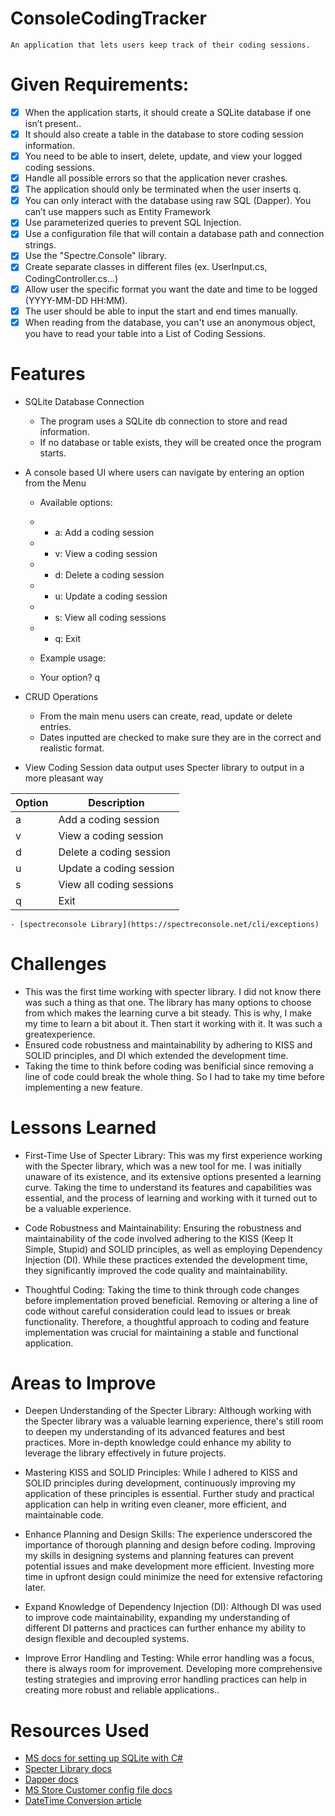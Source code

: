 ﻿# ConsoleCodingTracker
	An application that lets users keep track of their coding sessions.
# Given Requirements:
- [x] When the application starts, it should create a SQLite database if one isn’t present..
- [x] It should also create a table in the database to store coding session information.
- [x] You need to be able to insert, delete, update, and view your logged coding sessions. 
- [x] Handle all possible errors so that the application never crashes. 
- [x] The application should only be terminated when the user inserts q. 
- [x] You can only interact with the database using raw SQL (Dapper). You can’t use mappers such as Entity Framework
- [x] Use parameterized queries to prevent SQL Injection.
- [x] Use a configuration file that will contain a database path and connection strings.
- [x] Use the "Spectre.Console" library.
- [x] Create separate classes in different files (ex. UserInput.cs, CodingController.cs...)
- [x] Allow user the specific format you want the date and time to be logged (YYYY-MM-DD HH:MM).
- [x] The user should be able to input the start and end times manually.
- [x] When reading from the database, you can't use an anonymous object, you have to read your table into a List of Coding Sessions.
# Features

* SQLite Database Connection

	- The program uses a SQLite db connection to store and read information. 
	- If no database or table exists, they will be created once the program starts.

* A console based UI where users can navigate by entering an option from the Menu
	
	 * Available options:
	 * - a: Add a coding session
	 * - v: View a coding session
	 * - d: Delete a coding session
	 * - u: Update a coding session
	 * - s: View all coding sessions
	 * - q: Exit
	
	 * Example usage:
	 * Your option? q


* CRUD Operations

	- From the main menu users can create, read, update or delete entries. 
	- Dates inputted are checked to make sure they are in the correct and realistic format. 


* View Coding Session data output uses Specter library to output in a more pleasant way

| Option | Description                              |
|--------|------------------------------------------|
| a      | Add a coding session                     |
| v      | View a coding session                    |
| d      | Delete a coding session                  |
| u      | Update a coding session                  |
| s      | View all coding sessions                 |
| q      | Exit                                     |	

	- [spectreconsole Library](https://spectreconsole.net/cli/exceptions)

# Challenges
	
 - This was the first time working with specter library. I did not know there was such a thing as that one. The library has many options to choose from
 which makes the learning curve a bit steady. This is why, I make my time to learn a bit about it. Then start it working with it. It was such a greatexperience.
 - Ensured code robustness and maintainability by adhering to KISS and SOLID principles, and DI which extended the development time.
 - Taking the time to think before coding was benificial since removing a line of code could break the whole thing. So I had to take
 my time before implementing a new feature.
	
# Lessons Learned
- First-Time Use of Specter Library: This was my first experience working with the Specter library, which was a new tool for me. I was initially unaware of its existence,
	and its extensive options presented a learning curve. Taking the time to understand its features and capabilities was essential, and the process of learning and working with it
	turned out to be a valuable experience.

- Code Robustness and Maintainability: Ensuring the robustness and maintainability of the code involved adhering to the KISS (Keep It Simple, Stupid) and SOLID principles,
as well as employing Dependency Injection (DI). While these practices extended the development time, they significantly improved the code quality and maintainability.

- Thoughtful Coding: Taking the time to think through code changes before implementation proved beneficial. Removing or altering a line of code without careful consideration
	could lead to issues or break functionality.
	Therefore, a thoughtful approach to coding and feature implementation was crucial for maintaining a stable and functional application.
 
# Areas to Improve
- Deepen Understanding of the Specter Library: Although working with the Specter library was a valuable learning experience, there's still room to deepen my understanding of its advanced features
	and best practices. More in-depth knowledge could enhance my ability to leverage the library effectively in future projects.

- Mastering KISS and SOLID Principles: While I adhered to KISS and SOLID principles during development, continuously improving my application of these principles is essential.
	Further study and practical application can help in writing even cleaner, more efficient, and maintainable code.

- Enhance Planning and Design Skills: The experience underscored the importance of thorough planning and design before coding. Improving my skills in designing systems and planning features can prevent
	potential issues and make development more efficient. Investing more time in upfront design could minimize the need for extensive refactoring later.

- Expand Knowledge of Dependency Injection (DI): Although DI was used to improve code maintainability, expanding my understanding of different DI patterns and practices can further enhance my ability
	to design flexible and decoupled systems.

- Improve Error Handling and Testing: While error handling was a focus, there is always room for improvement. Developing more comprehensive testing strategies and improving error handling practices
	can help in creating more robust and reliable applications..

# Resources Used
 - [MS docs for setting up SQLite with C#](https://docs.microsoft.com/en-us/dotnet/standard/data/sqlite/?tabs=netcore-cli)
 - [Specter Library docs](https://spectreconsole.net/cli/exceptions)
 - [Dapper docs](https://www.learndapper.com/)
 - [MS Store Customer config file docs](https://learn.microsoft.com/en-us/troubleshoot/developer/visualstudio/csharp/language-compilers/store-custom-information-config-file)
 - [DateTime Conversion article](https://medium.com/@Has_San/datetime-in-c-1aef47db4feb)
  